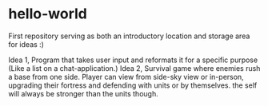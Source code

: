 # hello-world
First repository serving as both an introductory location and storage area for ideas :)

Idea 1, Program that takes user input and reformats it for a specific purpose (Like a list on a chat-application.)
Idea 2, Survival game where enemies rush a base from one side. Player can view from side-sky view or in-person, upgrading their fortress and defending with units or by themselves. the self will always be stronger than the units though.
